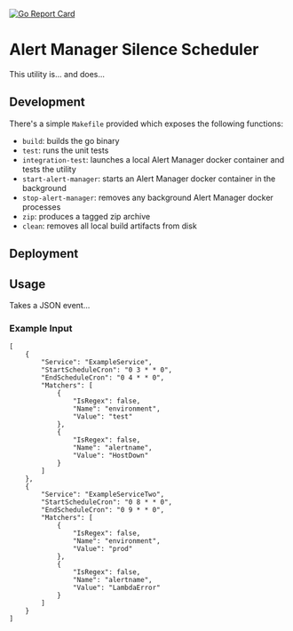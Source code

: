 [![Go Report Card](https://goreportcard.com/badge/github.com/jhughes01/alertmanager-silence-scheduler-lambda)](https://goreportcard.com/report/github.com/jhughes01/alertmanager-silence-scheduler-lambda)

# Alert Manager Silence Scheduler

This utility is... and does...

## Development

There's a simple `Makefile` provided which exposes the following functions:
*   `build`: builds the go binary
*   `test`: runs the unit tests
*   `integration-test`: launches a local Alert Manager docker container and tests the utility
*   `start-alert-manager`: starts an Alert Manager docker container in the background
*   `stop-alert-manager`: removes any background Alert Manager docker processes
*   `zip`: produces a tagged zip archive
*   `clean`: removes all local build artifacts from disk 

## Deployment

## Usage

Takes a JSON event...

### Example Input

    [
        {
            "Service": "ExampleService",
            "StartScheduleCron": "0 3 * * 0",
            "EndScheduleCron": "0 4 * * 0",
            "Matchers": [
                {
                    "IsRegex": false,
                    "Name": "environment",
                    "Value": "test"
                },
                {
                    "IsRegex": false,
                    "Name": "alertname",
                    "Value": "HostDown"
                }
            ]
        },
        {
            "Service": "ExampleServiceTwo",
            "StartScheduleCron": "0 8 * * 0",
            "EndScheduleCron": "0 9 * * 0",
            "Matchers": [
                {
                    "IsRegex": false,
                    "Name": "environment",
                    "Value": "prod"
                },
                {
                    "IsRegex": false,
                    "Name": "alertname",
                    "Value": "LambdaError"
                }
            ]
        }
    ]